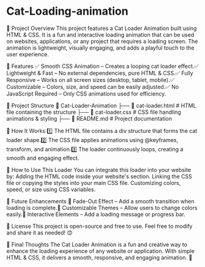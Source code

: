 # Cat-Loading-animation

📌 Project Overview
This project features a Cat Loader Animation built using HTML & CSS. It is a fun and interactive loading animation that can be used on websites, applications, or any project that requires a loading screen. The animation is lightweight, visually engaging, and adds a playful touch to the user experience.

🎨 Features
✅ Smooth CSS Animation – Creates a looping cat loader effect.✅ Lightweight & Fast – No external dependencies, pure HTML & CSS.✅ Fully Responsive – Works on all screen sizes (desktop, tablet, mobile).✅ Customizable – Colors, size, and speed can be easily adjusted.✅ No JavaScript Required – Only CSS animations used for efficiency.

📂 Project Structure
📁 Cat-Loader-Animation
 ├── 📄 cat-loader.html  # HTML file containing the structure
 ├── 🎨 cat-loader.css   # CSS file handling animations & styling
 ├── 📜 README.md        # Project documentation

🚀 How It Works
1️⃣ The HTML file contains a div structure that forms the cat loader shape.2️⃣ The CSS file applies animations using @keyframes, transform, and animation.3️⃣ The loader continuously loops, creating a smooth and engaging effect.

🔄 How to Use This Loader
You can integrate this loader into your website by:
Adding the HTML code inside your website's <body> section.
Linking the CSS file or copying the styles into your main CSS file.
Customizing colors, speed, or size using CSS variables.

🎯 Future Enhancements
🔹 Fade-Out Effect – Add a smooth transition when loading is complete.🔹 Customizable Themes – Allow users to change colors easily.🔹 Interactive Elements – Add a loading message or progress bar.

📜 License
This project is open-source and free to use. Feel free to modify and share it as needed! 😊

📢 Final Thoughts
The Cat Loader Animation is a fun and creative way to enhance the loading experience of any website or application. With simple HTML & CSS, it delivers a smooth, responsive, and engaging animation. 🚀
